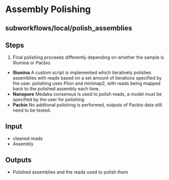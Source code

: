 # Assembly Polishing

## subworkflows/local/polish_assemblies

## Steps
1. Final polishing proceeds differently depending on whether the sample is Illumina or Pacbio.
  - **Illumina** A custom script is implemented which iteratively polishes assemblies with reads based on a set amount of iterations specified by the user. polishing uses Pilon and minimap2, with reads being mapped back to the polished assembly each time.
  - **Nanopore** Medaka consensus is used to polish reads, a model must be specified by the user for polishing
  - **Pacbio** No addtional polishing is performed, outputs of Pacbio data still need to be tested.

## Input
- cleaned reads
- Assembly

## Outputs
- Polished assemblies and the reads used to polish them
